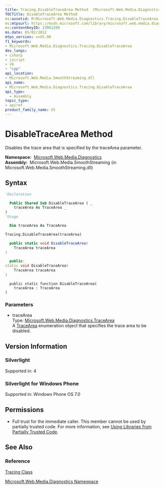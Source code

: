 ```yaml
---
title: Tracing.DisableTraceArea Method  (Microsoft.Web.Media.Diagnostics)
TOCTitle: DisableTraceArea Method
ms:assetid: M:Microsoft.Web.Media.Diagnostics.Tracing.DisableTraceArea(Microsoft.Web.Media.Diagnostics.TraceArea)
ms:mtpsurl: https://msdn.microsoft.com/library/microsoft.web.media.diagnostics.tracing.disabletracearea(v=VS.90)
ms:contentKeyID: 23961209
ms.date: 05/02/2012
mtps_version: v=VS.90
f1_keywords:
- Microsoft.Web.Media.Diagnostics.Tracing.DisableTraceArea
dev_langs:
- csharp
- jscript
- vb
- "cpp"
api_location:
- Microsoft.Web.Media.SmoothStreaming.dll
api_name:
- Microsoft.Web.Media.Diagnostics.Tracing.DisableTraceArea
api_type:
  - Assembly
topic_type:
- apiref
product_family_name: VS
---
```


# DisableTraceArea Method

Disables the trace area that is specified by the traceArea parameter.

**Namespace:**  [Microsoft.Web.Media.Diagnostics](microsoft-web-media-diagnostics-namespace_1.md)  
**Assembly:**  Microsoft.Web.Media.SmoothStreaming (in Microsoft.Web.Media.SmoothStreaming.dll)

## Syntax

```vb
'Declaration

  Public Shared Sub DisableTraceArea ( _
    traceArea As TraceArea _
)
'Usage

  Dim traceArea As TraceArea

Tracing.DisableTraceArea(traceArea)
```

```csharp
  public static void DisableTraceArea(
    TraceArea traceArea
)
```

```cpp
  public:
static void DisableTraceArea(
    TraceArea traceArea
)
```

```jscript
  public static function DisableTraceArea(
    traceArea : TraceArea
)
```

### Parameters

  - traceArea  
    Type: [Microsoft.Web.Media.Diagnostics.TraceArea](tracearea-enumeration-microsoft-web-media-diagnostics_1.md)  
    A [TraceArea](tracearea-enumeration-microsoft-web-media-diagnostics_1.md) enumeration object that specifies the trace area to be disabled.  

## Version Information

### Silverlight

Supported in: 4  

### Silverlight for Windows Phone

Supported in: Windows Phone OS 7.0  

## Permissions

  - Full trust for the immediate caller. This member cannot be used by partially trusted code. For more information, see [Using Libraries from Partially Trusted Code](https://msdn.microsoft.com/library/8skskf63).

## See Also

### Reference

[Tracing Class](tracing-class-microsoft-web-media-diagnostics_1.md)

[Microsoft.Web.Media.Diagnostics Namespace](microsoft-web-media-diagnostics-namespace_1.md)
